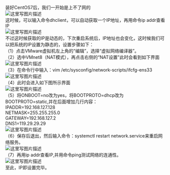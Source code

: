 <p>装好CentOS7后，我们一开始是上不了网的 <br>
<img src="https://img-blog.csdn.net/20180804201654166?watermark/2/text/aHR0cHM6Ly9ibG9nLmNzZG4ubmV0L2FraXBhMTE=/font/5a6L5L2T/fontsize/400/fill/I0JBQkFCMA==/dissolve/70" alt="这里写图片描述" title=""> <br>
这时候，可以输入命令dhclient，可以自动获取一个IP地址，再用命令ip addr查看IP <br>
<img src="https://img-blog.csdn.net/20180804201723248?watermark/2/text/aHR0cHM6Ly9ibG9nLmNzZG4ubmV0L2FraXBhMTE=/font/5a6L5L2T/fontsize/400/fill/I0JBQkFCMA==/dissolve/70" alt="这里写图片描述" title=""> <br>
不过这时候获取的IP是动态的，下次重启系统后，IP地址也会变化，这时候我们可以把系统的IP设置为静态的，设置步骤如下： <br>
（1）点击VMware虚拟机左上角的“编辑”，选择“虚拟网络编译器”。 <br>
（2）选中VMnet8（NAT模式），再点击右侧的“NAT设置”此时会看到如下界面 <br>
<img src="https://img-blog.csdn.net/20180804201749749?watermark/2/text/aHR0cHM6Ly9ibG9nLmNzZG4ubmV0L2FraXBhMTE=/font/5a6L5L2T/fontsize/400/fill/I0JBQkFCMA==/dissolve/70" alt="这里写图片描述" title=""> <br>
（3）在命令行中输入：vim /etc/sysconfig/network-scripts/ifcfg-ens33 <br>
<img src="https://img-blog.csdn.net/20180804201953160?watermark/2/text/aHR0cHM6Ly9ibG9nLmNzZG4ubmV0L2FraXBhMTE=/font/5a6L5L2T/fontsize/400/fill/I0JBQkFCMA==/dissolve/70" alt="这里写图片描述" title=""> <br>
（4）此时会进入如下图所示界面 <br>
<img src="https://img-blog.csdn.net/20180804202037986?watermark/2/text/aHR0cHM6Ly9ibG9nLmNzZG4ubmV0L2FraXBhMTE=/font/5a6L5L2T/fontsize/400/fill/I0JBQkFCMA==/dissolve/70" alt="这里写图片描述" title=""> <br>
（5）将ONBOOT=no改为yes，将BOOTPROTO=dhcp改为BOOTPROTO=static,并在后面增加几行内容： <br>
IPADDR=192.168.127.128 <br>
NETMASK=255.255.255.0 <br>
GATEWAY=192.168.127.2 <br>
DNS1=119.29.29.29 <br>
<img src="https://img-blog.csdn.net/20180804202050977?watermark/2/text/aHR0cHM6Ly9ibG9nLmNzZG4ubmV0L2FraXBhMTE=/font/5a6L5L2T/fontsize/400/fill/I0JBQkFCMA==/dissolve/70" alt="这里写图片描述" title=""> <br>
（6）保存后退出，然后输入命令：systemctl restart network.service来重启网络服务。 <br>
<img src="https://img-blog.csdn.net/20180804202124183?watermark/2/text/aHR0cHM6Ly9ibG9nLmNzZG4ubmV0L2FraXBhMTE=/font/5a6L5L2T/fontsize/400/fill/I0JBQkFCMA==/dissolve/70" alt="这里写图片描述" title=""> <br>
（7）再用ip addr查看IP,并用命令ping测试网络的连通性。 <br>
<img src="https://img-blog.csdn.net/20180804202204447?watermark/2/text/aHR0cHM6Ly9ibG9nLmNzZG4ubmV0L2FraXBhMTE=/font/5a6L5L2T/fontsize/400/fill/I0JBQkFCMA==/dissolve/70" alt="这里写图片描述" title=""> <br>
至此，IP即设置完毕。</p>